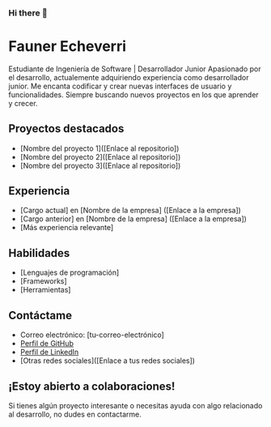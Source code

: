 ### Hi there 👋
# Fauner Echeverri

Estudiante de Ingeniería de Software | Desarrollador Junior 
Apasionado por el desarrollo, actualemente adquiriendo experiencia como desarrollador junior. Me encanta codificar y crear nuevas interfaces de usuario y funcionalidades. Siempre buscando nuevos proyectos en los que aprender y crecer.

## Proyectos destacados

* [Nombre del proyecto 1]([Enlace al repositorio])
* [Nombre del proyecto 2]([Enlace al repositorio])
* [Nombre del proyecto 3]([Enlace al repositorio])

## Experiencia

* [Cargo actual] en [Nombre de la empresa] ([Enlace a la empresa])
* [Cargo anterior] en [Nombre de la empresa] ([Enlace a la empresa])
* [Más experiencia relevante]

## Habilidades

* [Lenguajes de programación]
* [Frameworks]
* [Herramientas]

## Contáctame

* Correo electrónico: [tu-correo-electrónico]
* [Perfil de GitHub](https://docs.github.com/articles/about-your-profile)
* [Perfil de LinkedIn](https://www.linkedin.com/)
* [Otras redes sociales]([Enlace a tus redes sociales])

## ¡Estoy abierto a colaboraciones!

Si tienes algún proyecto interesante o necesitas ayuda con algo relacionado al desarrollo, no dudes en contactarme.

<!--
**Faebb/Faebb** is a ✨ _special_ ✨ repository because its `README.md` (this file) appears on your GitHub profile.

Here are some ideas to get you started:

- 🔭 I’m currently working on ...
- 🌱 I’m currently learning ...
- 👯 I’m looking to collaborate on ...
- 🤔 I’m looking for help with ...
- 💬 Ask me about ...
- 📫 How to reach me: ...
- 😄 Pronouns: ...
- ⚡ Fun fact: ...
-->
